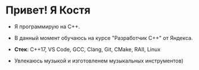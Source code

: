# Привет! Я Костя

- Я программирую на C++.

- В данный момент обучаюсь на курсе "Разработчик С++" от Яндекса.

- **Стек**: C++17, VS Code, GCC, Clang, Git, CMake, RAII, Linux

- Увлекаюсь музыкой и изготовленем музыкальных инструментов)
